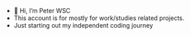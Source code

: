 - 👋 Hi, I’m Peter WSC
- This account is for mostly for work/studies related projects.
- Just starting out my independent coding journey

<!---
Peter-Choah/Peter-Choah is a ✨ special ✨ repository because its `README.md` (this file) appears on your GitHub profile.
You can click the Preview link to take a look at your changes.
--->
